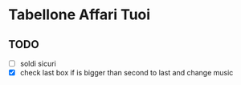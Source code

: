 # Tabellone Affari Tuoi

## TODO
- [ ] soldi sicuri
- [x] check last box if is bigger than second to last and change music